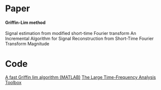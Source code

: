 # Paper
#### Griffin-Lim method
Signal estimation from modified short-time Fourier transform
An Incremental Algorithm for Signal Reconstruction from Short-Time Fourier Transform Magnitude
# Code
[A fast Griffin lim algorithm (MATLAB)](https://lts2.epfl.ch/rrp/fgla/)
[The Large Time-Frequency Analysis Toolbox](http://ltfat.sourceforge.net/doc/demos/demo_frsynabs.php)




